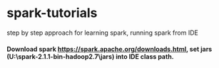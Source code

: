 # spark-tutorials
step by step approach for learning spark,  running spark from IDE
#### Download spark https://spark.apache.org/downloads.html, set jars (U:\spark-2.1.1-bin-hadoop2.7\jars) into IDE class path.
